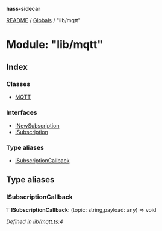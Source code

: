 **hass-sidecar**

[README](../README.md) / [Globals](../globals.md) / "lib/mqtt"

# Module: "lib/mqtt"

## Index

### Classes

* [MQTT](../classes/_lib_mqtt_.mqtt.md)

### Interfaces

* [INewSubscription](../interfaces/_lib_mqtt_.inewsubscription.md)
* [ISubscription](../interfaces/_lib_mqtt_.isubscription.md)

### Type aliases

* [ISubscriptionCallback](_lib_mqtt_.md#isubscriptioncallback)

## Type aliases

### ISubscriptionCallback

Ƭ  **ISubscriptionCallback**: (topic: string,payload: any) => void

*Defined in [lib/mqtt.ts:4](https://github.com/danitetus/hass-sidecar/blob/b9c468b/src/lib/mqtt.ts#L4)*
